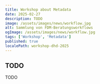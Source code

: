 ```yaml
---
title: Workshop about Metadata
date: 2025-02-27
description: TODO
image: /assets/images/news/workflow.jpg
alt: Sammlung von FDM-Beratungsworkflows
ogImage: /assets/images/news/workflow.jpg
tags: ['Workshop', 'Metadata']
published: true
localePath: workshop-dhd-2025
---
```


## TODO

TODO
